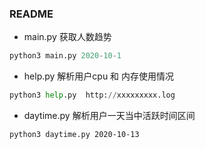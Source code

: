 ### README

* main.py 获取人数趋势

```python
python3 main.py 2020-10-1
```

* help.py
解析用户cpu 和 内存使用情况
```python
python3 help.py  http://xxxxxxxxx.log
```


* daytime.py 解析用户一天当中活跃时间区间

```
python3 daytime.py 2020-10-13
```
